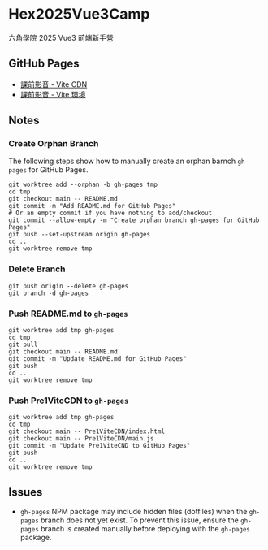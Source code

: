 # Hex2025Vue3Camp

六角學院 2025 Vue3 前端新手營


## GitHub Pages

- [課前影音 - Vite CDN](./Pre1ViteCDN/)
- [課前影音 - Vite 環境](./Pre1ViteEnv/)


## Notes

### Create Orphan Branch

The following steps show how to manually create an orphan barnch `gh-pages` for GitHub Pages.

```shell
git worktree add --orphan -b gh-pages tmp
cd tmp
git checkout main -- README.md
git commit -m "Add README.md for GitHub Pages"
# Or an empty commit if you have nothing to add/checkout
git commit --allow-empty -m "Create orphan branch gh-pages for GitHub Pages"
git push --set-upstream origin gh-pages
cd ..
git worktree remove tmp
```

### Delete Branch

```shell
git push origin --delete gh-pages
git branch -d gh-pages
```

### Push README.md to `gh-pages`

```shell
git worktree add tmp gh-pages
cd tmp
git pull
git checkout main -- README.md
git commit -m "Update README.md for GitHub Pages"
git push
cd ..
git worktree remove tmp
```

### Push Pre1ViteCDN to `gh-pages`

```shell
git worktree add tmp gh-pages
cd tmp
git checkout main -- Pre1ViteCDN/index.html
git checkout main -- Pre1ViteCDN/main.js
git commit -m "Update Pre1ViteCND to GitHub Pages"
git push
cd ..
git worktree remove tmp
```


## Issues

- `gh-pages` NPM package may include hidden files (dotfiles) when the `gh-pages` branch does not yet exist.
    To prevent this issue, ensure the `gh-pages` branch is created manually before deploying with the `gh-pages` package.
